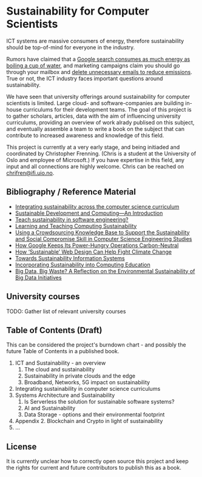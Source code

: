 # Sustainability for Computer Scientists

ICT systems are massive consumers of energy, therefore sustainability should be top-of-mind for everyone in the industry. 

Rumors have claimed that a [Google search consumes as much energy as boiling a cup of water](https://techcrunch.com/2009/01/12/revealed-the-times-made-up-that-stuff-about-google-and-the-tea-kettles/), and marketing campaigns claim you should go through your mailbox and [delete unnecessary emails to reduce emissions](https://www.atea.no/siste-nytt/bli-med-pa-digital-varrengjoring-for-miljoet/). True or not, the ICT industry faces important questions around sustainability.

We have seen that university offerings around sustainability for computer scientists is limited. Large cloud- and software-companies are building in-house curriculums for their development teams. The goal of this project is to gather scholars, articles, data with the aim of influencing university curriculums, providing an overview of work alrady publised on this subject, and eventually assemble a team to write a book on the subject that can contribute to increased awareness and knowledge of this field.

This project is currently at a very early stage, and being initiaded and coordinated by Christopher Frenning. (Chris is a student at the University of Oslo and employee of Microsoft.) If you have expertise in this field, any input and all connections are highly welcome. Chris can be reached on chrifren@ifi.uio.no.


## Bibliography / Reference Material

* [Integrating sustainability across the computer science curriculum](https://dl.acm.org/doi/abs/10.5555/2667432.2667464)
* [Sustainable Development and Computing—An Introduction](https://link.springer.com/chapter/10.1007/978-3-319-31858-5_1)
* [Teach sustainability in software engineering?](https://ieeexplore.ieee.org/abstract/document/5876124)
* [Learning and Teaching Computing Sustainability](https://dl.acm.org/doi/abs/10.1145/2729094.2754850)
* [Using a Crowdsourcing Knowledge Base to Support the Sustainability and Social Compromise Skill in Computer Science Engineering Studies](https://link.springer.com/chapter/10.1007/978-3-642-35879-1_30)
* [How Google Keeps Its Power-Hungry Operations Carbon-Neutral](https://www.wired.com/story/how-google-keeps-power-hungry-operations-carbon-neutral/)
* [How ‘Sustainable’ Web Design Can Help Fight Climate Change](https://www.wired.com/story/sustainable-software-design-climate-change/)
* [Towards Sustainability Information Systems](https://www.sciencedirect.com/science/article/pii/S1877050915027222)
* [Incorporating Sustainability into Computing Education](https://ieeexplore.ieee.org/abstract/document/7579425)
* [Big Data, Big Waste? A Reflection on the Environmental Sustainability of Big Data Initiatives](https://link.springer.com/article/10.1007/s11948-019-00171-7)


## University courses

TODO: Gather list of relevant university courses


## Table of Contents (Draft)

This can be considered the project's burndown chart - and possibly the future Table of Contents in a published book.

1. ICT and Sustainability - an overview
    1. The cloud and sustainability
    1. Sustainability in private clouds and the edge 
    2. Broadband, Networks, 5G impact on sustainability
1. Integrating sustainability in computer science curriculums
1. Systems Architecture and Sustainability
    1. Is Serverless the solution for sustainable software systems?
    1. AI and Sustainability
    1. Data Storage - options and their environmental footprint
1. Appendix
    2. Blockchain and Crypto in light of sustainability
3. ...


## License

It is currently unclear how to correctly open source this project and keep the rights for current and future contributors to publish this as a book.

